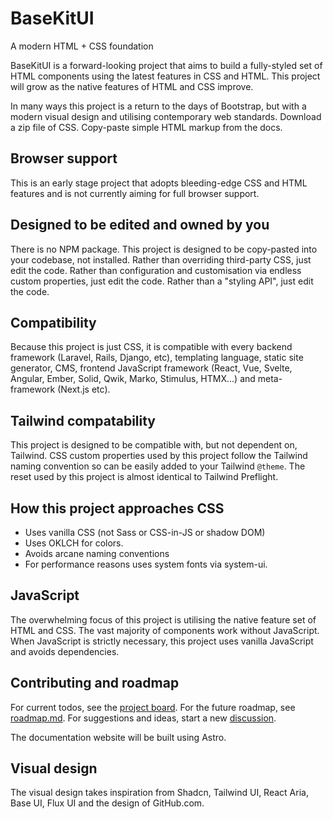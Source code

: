 # BaseKitUI

A modern HTML + CSS foundation

BaseKitUI is a forward-looking project that aims to build a fully-styled set of HTML components using the latest features in CSS and HTML. This project will grow as the native features of HTML and CSS improve.

In many ways this project is a return to the days of Bootstrap, but with a modern visual design and utilising contemporary web standards. Download a zip file of CSS. Copy-paste simple HTML markup from the docs. 

## Browser support

This is an early stage project that adopts bleeding-edge CSS and HTML features and is not currently aiming for full browser support.

## Designed to be edited and owned by you

There is no NPM package. This project is designed to be copy-pasted into your codebase, not installed. Rather than overriding third-party CSS, just edit the code. Rather than configuration and customisation via endless custom properties, just edit the code. Rather than a "styling API", just edit the code. 

## Compatibility

Because this project is just CSS, it is compatible with every backend framework (Laravel, Rails, Django, etc), templating language, static site generator, CMS, frontend JavaScript framework (React, Vue, Svelte, Angular, Ember, Solid, Qwik, Marko, Stimulus, HTMX...) and meta-framework (Next.js etc).

## Tailwind compatability

This project is designed to be compatible with, but not dependent on, Tailwind. CSS custom properties used by this project follow the Tailwind naming convention so can be easily added to your Tailwind `@theme`. The reset used by this project is almost identical to Tailwind Preflight.

## How this project approaches CSS

- Uses vanilla CSS (not Sass or CSS-in-JS or shadow DOM)
- Uses OKLCH for colors.
- Avoids arcane naming conventions
- For performance reasons uses system fonts via system-ui.

## JavaScript

The overwhelming focus of this project is utilising the native feature set of HTML and CSS. The vast majority of components work without JavaScript. When JavaScript is strictly necessary, this project uses vanilla JavaScript and avoids dependencies.

## Contributing and roadmap

For current todos, see the [project board](https://github.com/orgs/BaseKitUI/projects/1). For the future roadmap, see [roadmap.md](https://github.com/BaseKitUI/BaseKitUI/blob/main/roadmap.md). For suggestions and ideas, start a new [discussion](https://github.com/orgs/BaseKitUI/discussions).

The documentation website will be built using Astro.

## Visual design

The visual design takes inspiration from Shadcn, Tailwind UI, React Aria, Base UI, Flux UI and the design of GitHub.com.